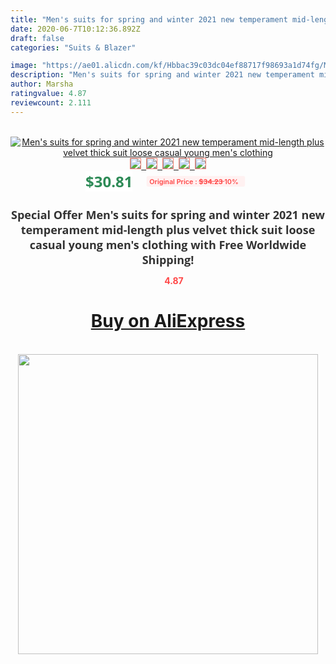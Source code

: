 ```yaml
---
title: "Men's suits for spring and winter 2021 new temperament mid-length plus velvet thick suit loose casual young men's clothing"
date: 2020-06-7T10:12:36.892Z
draft: false
categories: "Suits & Blazer"

image: "https://ae01.alicdn.com/kf/Hbbac39c03dc04ef88717f98693a1d74fg/Men-s-suits-for-spring-and-winter-2021-new-temperament-mid-length-plus-velvet-thick-suit.jpg"
description: "Men's suits for spring and winter 2021 new temperament mid-length plus velvet thick suit loose casual young men's clothing"
author: Marsha
ratingvalue: 4.87
reviewcount: 2.111
---
```

<br>
<div style="text-align: center;">
<a href="https://s.click.aliexpress.com/e/_97n7Uv" target="_blank" rel="nofollow noopener noreferrer"><img alt="Men's suits for spring and winter 2021 new temperament mid-length plus velvet thick suit loose casual young men's clothing" class="magnifier-image" src="https://ae01.alicdn.com/kf/Hbbac39c03dc04ef88717f98693a1d74fg/Men-s-suits-for-spring-and-winter-2021-new-temperament-mid-length-plus-velvet-thick-suit.jpg_640x640.jpg">
<br>
<img style="border:1px solid salmon" src="https://ae01.alicdn.com/kf/Hbbac39c03dc04ef88717f98693a1d74fg/Men-s-suits-for-spring-and-winter-2021-new-temperament-mid-length-plus-velvet-thick-suit.jpg_120x120.jpg">&nbsp;&nbsp;<img style="border:1px solid salmon" src="https://ae01.alicdn.com/kf/H521dce9eb1de4c9aabfb98849db16acbZ/Men-s-suits-for-spring-and-winter-2021-new-temperament-mid-length-plus-velvet-thick-suit.jpg_120x120.jpg">&nbsp;&nbsp;<img style="border:1px solid salmon" src="https://ae01.alicdn.com/kf/H7f658a80edac4b0798c80eb9f54ff259l/Men-s-suits-for-spring-and-winter-2021-new-temperament-mid-length-plus-velvet-thick-suit.jpg_120x120.jpg">&nbsp;&nbsp;<img style="border:1px solid salmon" src="https://ae01.alicdn.com/kf/H6abc541ce27d4e04ab3cece66b2f9483u/Men-s-suits-for-spring-and-winter-2021-new-temperament-mid-length-plus-velvet-thick-suit.jpg_120x120.jpg">&nbsp;&nbsp;<img style="border:1px solid salmon" src="https://ae01.alicdn.com/kf/H13cd821fb54e4720b800d551ffe78556s/Men-s-suits-for-spring-and-winter-2021-new-temperament-mid-length-plus-velvet-thick-suit.jpg_120x120.jpg"></a></div><br0>
<div style="text-align: center;"><span style="background-color: white; border: 0px; box-sizing: border-box; color: seagreen; display: inline-block; font-family: &quot;open sans&quot; , &quot;arial&quot; , &quot;helvetica&quot; , sans-serif , &quot;heiti&quot;; font-size: 24px; font-stretch: inherit; font-weight: 700; line-height: inherit; margin: 0px 10px 0px 0px; padding: 0px; vertical-align: middle;">$30.81 </span>
<span style="background: rgb(255 , 241 , 241); border-radius: 3px; border: 0px; box-sizing: border-box; color: #ff4747; display: inline-block; font-family: inherit; font-size: 12px; font-stretch: inherit; font-style: inherit; font-variant: inherit; font-weight: 600; line-height: inherit; margin: 0px; padding: 2px 5px; transform: scale(0.9); vertical-align: middle;">Original Price : <b style="text-decoration: line-through;">$34.23 </b> 10%&nbsp;&nbsp;</span></div>
<h1 style="color: #333333; display: inline-block; font-family: &quot;open sans&quot; , &quot;arial&quot; , &quot;helvetica&quot; , sans-serif , &quot;heiti&quot;; font-size: 18px; font-stretch: inherit; font-weight: 700; text-align: center;">Special Offer Men's suits for spring and winter 2021 new temperament mid-length plus velvet thick suit loose casual young men's clothing with Free Worldwide Shipping!</h1>
<div style="color: #ff4747; text-align: center;">
<img src="https://4.bp.blogspot.com/-M0ZcTcb-5uY/XleCXlxnR4I/AAAAAAAAAEc/OrjgMkXV1oMQFaCRZj5HQwOCBcu3w1FegCPcBGAYYCw/s1600/star.png" style="height: 15px;">&nbsp;<b>4.87</b></div>
<div class="button_cont" align="center"><a class="buynow_a" href="https://s.click.aliexpress.com/e/_97n7Uv" target="_blank" rel="nofollow noopener noreferrer"><H1>Buy on AliExpress</H1></a></div><br>
<div class="separator" style="clear: both; text-align: center;">
<img src="https://lh3.googleusercontent.com/-pTy5HemUv9M/XlePHvY0dAI/AAAAAAAAAE4/0nX5iRUoIWY8eMW9Dpxeirr157OZliDIgCLcBGAsYHQ/s1600/badge.gif" width="480">
</div>
